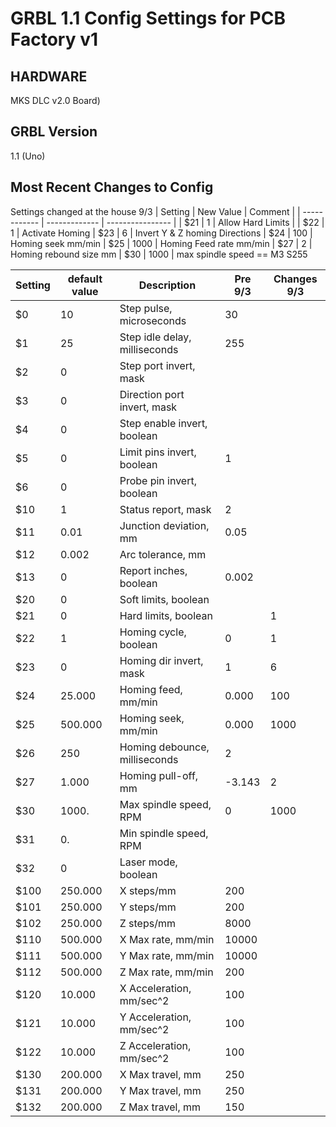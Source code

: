# GRBL 1.1 Config Settings for PCB Factory v1

## HARDWARE
MKS DLC v2.0 Board)

## GRBL Version
1.1  (Uno)

## Most Recent Changes to Config

Settings changed at the house 9/3
| Setting | New Value | Comment |
| ------------ | ------------- | ---------------- |
| $21 | 1 | Allow Hard Limits |
| $22 | 1 | Activate Homing
| $23 | 6 | Invert Y & Z homing Directions
| $24 | 100 | Homing seek mm/min
| $25 | 1000 | Homing Feed rate mm/min
| $27 | 2 | Homing rebound size mm
| $30 | 1000 | max spindle speed == M3 S255



| Setting | default value | Description |  Pre 9/3 | Changes 9/3 |
| -----------| ---------- | ----------- | --------- | ----------- |
| $0|10 | Step pulse, microseconds              | 30    |       |
| $1|25	|        Step idle delay, milliseconds  | 255   |       |
| $2|0	|        Step port invert, mask         |       |       |
| $3|0	|       Direction port invert, mask     |       |       |
| $4|0	|        Step enable invert, boolean    |       |       |
| $5|0	|        Limit pins invert, boolean     | 1     |       |
| $6|0	|        Probe pin invert, boolean      |       |       |
| $10|1	|        Status report, mask            | 2     |       |
| $11 | 0.01 | Junction deviation, mm           | 0.05  |       |
| $12|0.002	|    Arc tolerance, mm              |       |       |
| $13|0	 |       Report inches, boolean         | 0.002 |       |
| $20|0	 |       Soft limits, boolean           |       |       |
| $21|0	 |       Hard limits, boolean           |       |   1   |
| $22|1	 |       Homing cycle, boolean          | 0     |   1   |
| $23|0	 |       Homing dir invert, mask        | 1     |   6   |
| $24|25.000	|    Homing feed, mm/min        | 0.000 |   100 |
| $25|500.000	| Homing seek, mm/min           | 0.000 |   1000    |
| $26|250	    |    Homing debounce, milliseconds | 2  |       |
| $27|1.000	  |  Homing pull-off, mm            | -3.143 |  2   |
| $30|1000.	  |  Max spindle speed, RPM         | 0     |   1000    |
| $31|0.	|        Min spindle speed, RPM     |       |       |
| $32|0	    |    Laser mode, boolean            |       |       |
| $100|250.000	| X steps/mm                    | 200   |       |
| $101|250.000	| Y steps/mm                    | 200   |       |
| $102|250.000	| Z steps/mm                    | 8000  |       |
| $110|500.000	| X Max rate, mm/min            | 10000 |       |
| $111|500.000	| Y Max rate, mm/min            | 10000 |       |
| $112|500.000	| Z Max rate, mm/min            | 200   |       |
| $120|10.000	 |    X Acceleration, mm/sec^2  | 100   |       |
| $121|10.000	  |  Y Acceleration, mm/sec^2   | 100   |       |
| $122|10.000	  |  Z Acceleration, mm/sec^2   | 100   |       |
| $130|200.000	| X Max travel, mm              | 250   |       |
| $131|200.000	| Y Max travel, mm              | 250   |       |
| $132|200.000	| Z Max travel, mm              | 150   |       |

